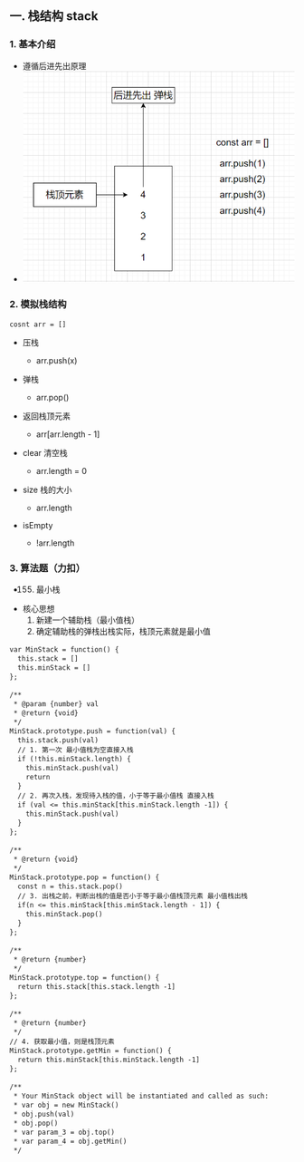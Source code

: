 ## 一. 栈结构 stack

### 1. 基本介绍

- 遵循后进先出原理
- ![1669441950875](image/1.数据结构与算法/1669441950875.png)

### 2. 模拟栈结构

```
cosnt arr = []
```

- 压栈

  - arr.push(x)

- 弹栈

  - arr.pop()

- 返回栈顶元素

  - arr[arr.length - 1]

- clear 清空栈

  - arr.length = 0

- size 栈的大小

  - arr.length

- isEmpty

  - !arr.length

### 3. 算法题（力扣）

- 155. 最小栈

* 核心思想
  1. 新建一个辅助栈（最小值栈）
  2. 确定辅助栈的弹栈出栈实际，栈顶元素就是最小值

```
var MinStack = function() {
  this.stack = []
  this.minStack = []
};

/**
 * @param {number} val
 * @return {void}
 */
MinStack.prototype.push = function(val) {
  this.stack.push(val)
  // 1. 第一次 最小值栈为空直接入栈
  if (!this.minStack.length) {
    this.minStack.push(val)
    return
  }
  // 2. 再次入栈，发现待入栈的值，小于等于最小值栈 直接入栈
  if (val <= this.minStack[this.minStack.length -1]) {
    this.minStack.push(val)
  }
};

/**
 * @return {void}
 */
MinStack.prototype.pop = function() {
  const n = this.stack.pop()
  // 3. 出栈之前，判断出栈的值是否小于等于最小值栈顶元素 最小值栈出栈
  if(n <= this.minStack[this.minStack.length - 1]) {
    this.minStack.pop()
  }
};

/**
 * @return {number}
 */
MinStack.prototype.top = function() {
  return this.stack[this.stack.length -1]
};

/**
 * @return {number}
 */
// 4. 获取最小值，则是栈顶元素
MinStack.prototype.getMin = function() {
  return this.minStack[this.minStack.length -1]
};

/**
 * Your MinStack object will be instantiated and called as such:
 * var obj = new MinStack()
 * obj.push(val)
 * obj.pop()
 * var param_3 = obj.top()
 * var param_4 = obj.getMin()
 */
```
